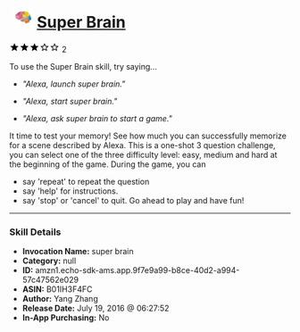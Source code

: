 # &nbsp;<img src="skill_icon" alt="Super Brain icon" width="36"> [Super Brain](http://alexa.amazon.com/#skills/amzn1.echo-sdk-ams.app.9f7e9a99-b8ce-40d2-a994-57c47562e029)
![3 stars](../../images/ic_star_black_18dp_1x.png)![3 stars](../../images/ic_star_black_18dp_1x.png)![3 stars](../../images/ic_star_black_18dp_1x.png)![3 stars](../../images/ic_star_border_black_18dp_1x.png)![3 stars](../../images/ic_star_border_black_18dp_1x.png) 2

To use the Super Brain skill, try saying...

* *"Alexa, launch super brain."*

* *"Alexa, start super brain."*

* *"Alexa, ask super brain to start a game."*

It time to test your memory!  See how much you can successfully memorize for a scene described by Alexa. 
This is a one-shot 3 question challenge, you can select one of the three difficulty level: easy, medium and hard at the beginning of the game.
During the game, you can
- say 'repeat' to repeat the question
- say 'help' for instructions. 
- say 'stop' or 'cancel' to quit.
Go ahead to play and have fun!

***

### Skill Details

* **Invocation Name:** super brain
* **Category:** null
* **ID:** amzn1.echo-sdk-ams.app.9f7e9a99-b8ce-40d2-a994-57c47562e029
* **ASIN:** B01IH3F4FC
* **Author:** Yang Zhang
* **Release Date:** July 19, 2016 @ 06:27:52
* **In-App Purchasing:** No
